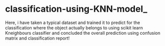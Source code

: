 # classification-using-KNN-model_
Here, i have taken a typical dataset and trained it to predict for the classification where the object actually belongs to using scikit learn Kneighbours classifier and concluded the overall prediction using confusion matrix and classification report!

